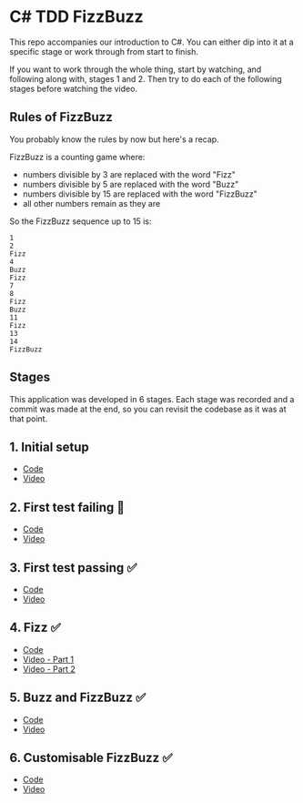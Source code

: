 # C# TDD FizzBuzz

This repo accompanies our introduction to C#. You can either dip into it at a specific stage or work through from start to finish.

If you want to work through the whole thing, start by watching, and following along with, stages 1 and 2. Then try to do each of the following stages before watching the video.

## Rules of FizzBuzz

You probably know the rules by now but here's a recap.

FizzBuzz is a counting game where:
* numbers divisible by 3 are replaced with the word "Fizz"
* numbers divisible by 5 are replaced with the word "Buzz"
* numbers divisible by 15 are replaced with the word "FizzBuzz"
* all other numbers remain as they are

So the FizzBuzz sequence up to 15 is:

```
1
2
Fizz
4
Buzz
Fizz
7
8
Fizz
Buzz
11
Fizz
13
14
FizzBuzz
```

## Stages

This application was developed in 6 stages. Each stage was recorded and a commit was made at the end, so you can revisit the codebase as it was at that point.

## 1. Initial setup
- [Code](https://github.com/makersacademy/csharp_tdd_fizzbuzz/tree/0cf1ad26d3cd17b0ff4736e712097bb989b7d3c7)
- [Video](https://youtu.be/95qy7A7eQuU)
## 2. First test failing 🚧
- [Code](https://github.com/makersacademy/csharp_tdd_fizzbuzz/tree/02af019553db339d5ed7ebdd8833163755befca6)
- [Video](https://youtu.be/N0ZH9vRn2zE)
## 3. First test passing ✅
- [Code](https://github.com/makersacademy/csharp_tdd_fizzbuzz/tree/578660789245f6a88db598f59a5c901723f986fc)
- [Video](https://youtu.be/4aKM2ghI0uA)
## 4. Fizz ✅
- [Code](https://github.com/makersacademy/csharp_tdd_fizzbuzz/tree/169e58a656682f12d38930caeef3505c88d7d844)
- [Video - Part 1](https://youtu.be/OUwqN9JG0XQ)
- [Video - Part 2](https://youtu.be/yfuWnUuC9v0)
## 5. Buzz and FizzBuzz ✅
- [Code](https://github.com/makersacademy/csharp_tdd_fizzbuzz/tree/21d8fb9e34594faa33466ee9f61e93984cc1ec6c)
- [Video](https://youtu.be/9OKPYLlzbA8)
## 6. Customisable FizzBuzz ✅
- [Code](https://github.com/makersacademy/csharp_tdd_fizzbuzz/tree/77e7161b626897fe63eb6a3b47b2b41a723ed815)
- [Video](https://youtu.be/g0QWUJbMQDQ)
